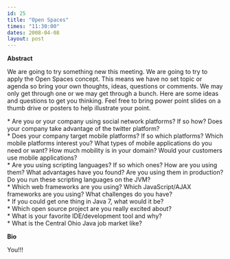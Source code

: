 ```yaml
---
id: 25
title: "Open Spaces"
times: "11:30:00"
dates: 2008-04-08
layout: post
---
```

 **Abstract**

We are going to try something new this meeting. We are going to try to apply the Open Spaces concept. This means we have no set topic or agenda so bring your own thoughts, ideas, questions or comments. We may only get through one or we may get through a bunch. Here are some ideas and questions to get you thinking. Feel free to bring power point slides on a thumb drive or posters to help illustrate your point.  
  
\* Are you or your company using social network platforms? If so how? Does your company take advantage of the twitter platform?  
\* Does your company target mobile platforms? If so which platforms? Which mobile platforms interest you? What types of mobile applications do you need or want? How much mobility is in your domain? Would your customers use mobile applications?  
\* Are you using scripting languages? If so which ones? How are you using them? What advantages have you found? Are you using them in production? Do you run these scripting languages on the JVM?  
\* Which web frameworks are you using? Which JavaScript/AJAX frameworks are you using? What challenges do you have?  
\* If you could get one thing in Java 7, what would it be?  
\* Which open source project are you really excited about?  
\* What is your favorite IDE/development tool and why?  
\* What is the Central Ohio Java job market like?

**Bio**

You!!!

